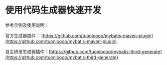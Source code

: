 # 使用代码生成器快速开发

参考示例及使用说明：

官方生成器插件： [https://github.com/tuonioooo/mybatis-maven-plugin](https://github.com/tuonioooo/mybatis-maven-plugin)

自主研发生成器插件：[https://github.com/tuonioooo/mybatis-third-generate](https://github.com/tuonioooo/mybatis-third-generate)

